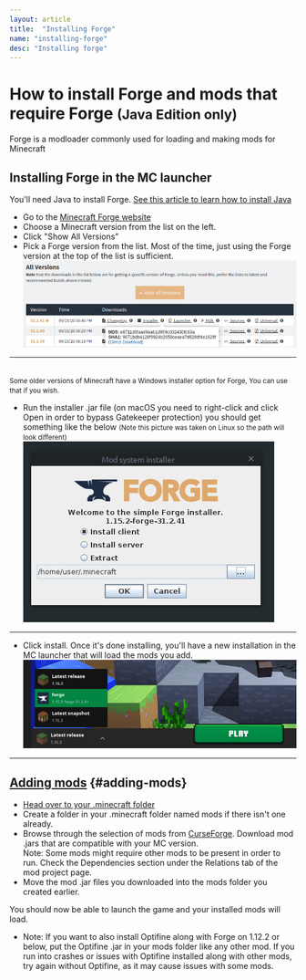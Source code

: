 ```yaml
---
layout: article
title:  "Installing Forge"
name: "installing-forge"
desc: "Installing forge"
---
```


# How to install Forge and mods that require Forge <small>(Java Edition only)</small>

Forge is a modloader commonly used for loading and making mods for Minecraft


## Installing Forge in the MC launcher
You'll need Java to install Forge. [See this article to learn how to install Java](/help/installing-java)

* Go to the [Minecraft Forge website](https://files.minecraftforge.net/)
* Choose a Minecraft version from the list on the left.
* Click "Show All Versions"
* Pick a Forge version from the list. Most of the time, just using the Forge version at the top of the list is sufficient.
![forge-allversions](/static/images/help/installing-forge/forge-all-versions.png)

---

<br><small>Some older versions of Minecraft have a Windows installer option for Forge, You can use that if you wish.</small>

* Run the installer .jar file (on macOS you need to right-click and click Open in order to bypass Gatekeeper protection)  you should get something like the below
<small>(Note this picture was taken on Linux so the path will look different)</small>
![forge-installer](/static/images/help/installing-forge/forge-installer.png)

---

* Click install. Once it's done installing, you'll have a new installation in the MC launcher that will load the mods you add.
![forge-installed](/static/images/help/installing-forge/forge-installed.png)

---

<!-- (If you really enjoy the things the Forge team does, consider supporting them on Patreon to help bring the Forge site another step closer to being advertisement-free: https://www.patreon.com/LexManos) -->

## [Adding mods](#adding-mods) {#adding-mods}
* [Head over to your .minecraft folder](/help/finding-minecraft-data-folder/)
* Create a folder in your .minecraft folder named mods if there isn't one already.
* Browse through the selection of mods from [CurseForge](https://curseforge.com/minecraft/mc-mods). Download mod .jars that are compatible with your MC version.
<br>  Note: Some mods might require other mods to be present in order to run. Check the Dependencies section under the Relations tab of the mod project page.
* Move the mod .jar files you downloaded into the mods folder you created earlier.

You should now be able to launch the game and your installed mods will load.

* Note: If you want to also install Optifine along with Forge on 1.12.2 or below, put the Optifine .jar in your mods folder like any other mod. If you run into crashes or issues with Optifine installed along with other mods, try again without Optifine, as it may cause issues with some mods.
